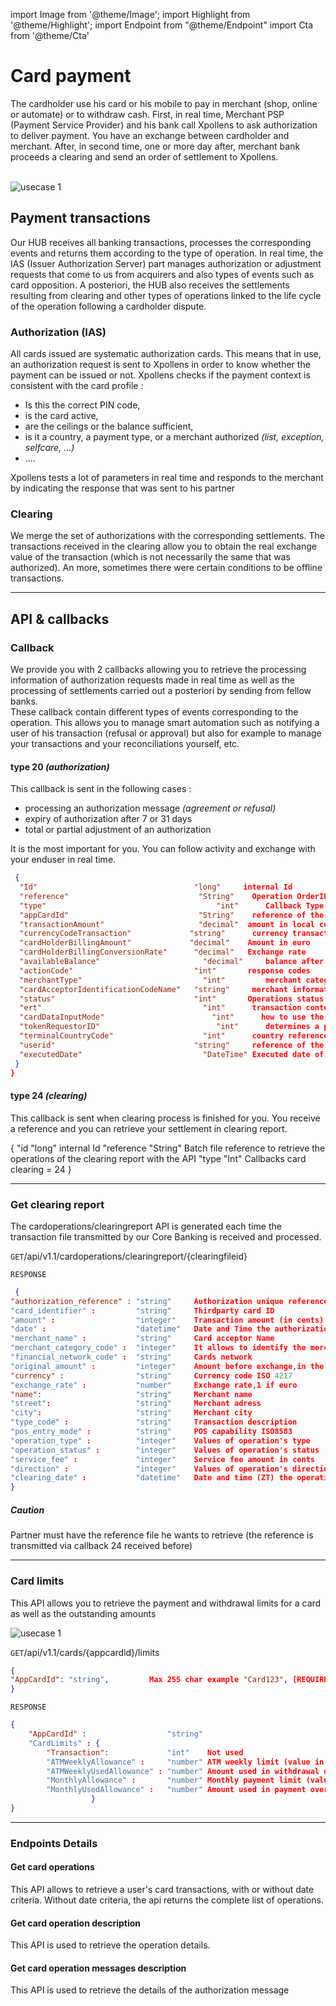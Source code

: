 import Image from '@theme/Image';
import Highlight from '@theme/Highlight';
import Endpoint from "@theme/Endpoint"
import Cta from '@theme/Cta'


# Card payment

The cardholder use his card or his mobile to pay in merchant (shop, online or automate) or to withdraw cash.
First, in real time, Merchant PSP (Payment Service Provider) and his bank call Xpollens to ask authorization to deliver payment. You have an exchange between cardholder and merchant.
After, in second time, one or more day after, merchant bank proceeds a clearing and send an order of settlement to Xpollens.
<br/>
<br/>

<Image src="docs/CardOP_Payment.png" alt="usecase 1"/>

## Payment transactions

Our HUB receives all banking transactions, processes the corresponding events and returns them according to the type of operation.
In real time, the IAS (Issuer Authorization Server) part manages authorization or adjustment requests that come to us from acquirers and also types of events such as card opposition. A posteriori, the HUB also receives the settlements resulting from clearing and other types of operations linked to the life cycle of the operation following a cardholder dispute.

### Authorization (IAS)

All cards issued are systematic authorization cards.
This means that in use, an authorization request is sent to Xpollens in order to know whether the payment can be issued or not.
Xpollens checks if the payment context is consistent with the card profile :

- Is this the correct PIN code,
- is the card active,
- are the ceilings or the balance sufficient,
- is it a country, a payment type, or a merchant authorized _(list, exception, selfcare, ...)_
- ....

Xpollens tests a lot of parameters in real time and responds to the merchant by indicating the response that was sent to his partner

### Clearing 

We merge the set of authorizations with the corresponding settlements. The transactions received in the clearing allow you to obtain the real exchange value of the transaction (which is not necessarily the same that was authorized). An more, sometimes there were certain conditions to be offline transactions.

--- 

## API & callbacks

### Callback

We provide you with 2 callbacks allowing you to retrieve the processing information of authorization requests made in real time as well as the processing of settlements carried out a posteriori by sending from fellow banks.
<br/>
These callback contain different types of events corresponding to the operation. This allows you to manage smart automation such as notifying a user of his transaction (refusal or approval) but also for example to manage your transactions and your reconciliations yourself, etc.

#### type 20 _(authorization)_

This callback is sent in the following cases :
- processing an authorization message _(agreement or refusal)_
- expiry of authorization after 7 or 31 days
- total or partial adjustment of an authorization

It is the most important for you. You can follow activity and exchange with your enduser in real time.

```json
 {  
  "Id"	                                 "long"	    internal Id
  "reference"	                          "String"	  Operation OrderID
  "type"		                              "int"      Callback Type = 20
  "appCardId"	                          "String"	  reference of the card given by the partner
  "transactionAmount"	                  "decimal"	 amount in local currency
  "currencyCodeTransaction"	            "string"	  currency transaction
  "cardHolderBillingAmount"	            "decimal"	 Amount in euro
  "cardHolderBillingConversionRate"   	 "decimal"	 Exchange rate
  "availableBalance"	                   "decimal"	 balance after authorization
  "actionCode"	                         "int"	     response codes
  "merchantType"	                       "int"	     merchant category code
  "cardAcceptorIdentificationCodeName"	 "string"	  merchant information
  "status"	                             "int"	     Operations status
  "ert"		                               "int"      transaction context 
  "cardDataInputMode"		                 "int"      how to use the card
  "tokenRequestorID"		                  "int"      determines a payment that uses a token
  "terminalCountryCode"		               "int"      country reference where payment took place
  "userid"	                             "string"	  reference of the user given by the partner
  "executedDate"	                       "DateTime" Executed date of the operation
 }
}
```

#### type 24 _(clearing)_

This callback is sent when clearing process is finished for you. You receive a reference and you can retrieve your settlement in clearing report.

{
"id	        "long"	  internal Id
"reference	"String"	Batch file reference to retrieve the operations of the clearing report with the API
"type	      "Int"	    Callbacks card clearing = 24
}

--- 

### Get clearing report

The cardoperations/clearingreport API is generated each time the transaction file transmitted by our Core Banking is received and processed.

``` GET ```/api/v1.1/cardoperations/clearingreport/{clearingfileid}

``` RESPONSE ```
```json
 { 
"authorization_reference" : "string"     Authorization unique reference
"card_identifier" :         "string"     Thirdparty card ID
"amount" :                  "integer"    Transaction amount (in cents)
"date" :                    "datetime"   Date and Time the authorization was processed by Xpollens
"merchant_name" :           "string"     Card acceptor Name
"merchant_category_code" :  "integer"    It allows to identify the merchant
"financial_network_code" :  "string"     Cards network
"original_amount" :         "integer"    Amount before exchange,in the smallest currency division
"currency" :                "string"     Currency code ISO 4217
"exchange_rate" :           "number"     Exchange rate,1 if euro
"name":                     "string"     Merchant name
"street":                   "string"     Merchant adress
"city":                     "string"     Merchant city
"type_code" :               "string"     Transaction description
"pos_entry_mode" :          "string"     POS capability ISO8583
"operation_type" :          "integer"    Values of operation's type 
"operation_status" :        "integer"    Values of operation's status 
"service_fee" :             "integer"    Service fee amount in cents
"direction" :               "integer"    Values of operation's direction for the user 
"clearing_date" :           "datetime"   Date and time (ZT) the operation was processed
}
```

<Highlight type="caution">

##### Caution

Partner must have the reference file he wants to retrieve (the reference is transmitted via callback 24 received before)

</Highlight>

<!--
<Endpoint apiUrl="/v1.0/migrationProxy" path="/api/v1.1/cardoperations/clearingreport/{clearingfileid}" method="get"/>
-->


--- 

### Card limits

This API allows you to retrieve the payment and withdrawal limits for a card as well as the outstanding amounts

<Image src="docs/CardOP_Limits.png" alt="usecase 1"/>

``` GET ```/api/v1.1/cards/{appcardid}/limits
```json
{
"AppCardId": "string",         Max 255 char example "Card123", [REQUIRED]
}
```
``` RESPONSE ```
```json
{
    "AppCardId" :                  "string"        
    "CardLimits" : {
        "Transaction":             "int"    Not used
        "ATMWeeklyAllowance" :     "number" ATM weekly limit (value in cents)
        "ATMWeeklyUsedAllowance" : "number" Amount used in withdrawal over the last 7 days
        "MonthlyAllowance" :       "number" Monthly payment limit (value in cents)
        "MonthlyUsedAllowance" :   "number" Amount used in payment over the last 30 days
                  }
}
```

<!--
<Endpoint apiUrl="/v1.0/migrationProxy" path="/api/v1.1/cards/{appcardid}/limits" method="get"/>
-->

--- 

### Endpoints Details

#### Get card operations

This API allows to retrieve a user's card transactions, with or without date criteria. Without date criteria, the api returns the complete list of operations.

<!-- 
<Endpoint apiUrl="/v1.0/migrationProxy" path="/api/v1.1/users/{userid}/cardoperations" method="get"/> 
-->

#### Get card operation description

This API is used to retrieve the operation details.

<!--
<Endpoint apiUrl="/v1.0/migrationProxy" path="/api/v1.1/users/{userid}/cardoperations/{orderid}" method="get"/>
-->

#### Get card operation messages description

This API is used to retrieve the details of the authorization message

<!--
<Endpoint apiUrl="/v1.0/migrationProxy" path="/api/v1.1/users/{userid}/cardoperations/{orderid}/messages" method="get"/>
-->

<Cta
  context="doc"
  ui="button"
  link="/api/Core"
  label="Try it out"
/>
